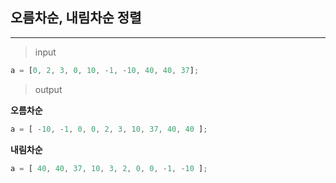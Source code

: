 ## 오름차순, 내림차순 정렬
---
> input
```JavaScript
a = [0, 2, 3, 0, 10, -1, -10, 40, 40, 37];
```
> output

**오름차순**
```JavaScript
a = [ -10, -1, 0, 0, 2, 3, 10, 37, 40, 40 ];
```

**내림차순**
```JavaScript
a = [ 40, 40, 37, 10, 3, 2, 0, 0, -1, -10 ];
```
